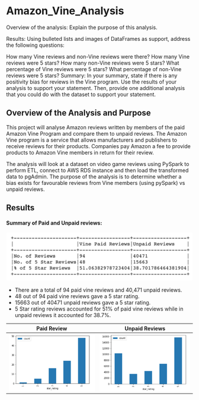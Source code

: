 # Amazon_Vine_Analysis


Overview of the analysis: Explain the purpose of this analysis.

Results: Using bulleted lists and images of DataFrames as support, address the following questions:

How many Vine reviews and non-Vine reviews were there?
How many Vine reviews were 5 stars? How many non-Vine reviews were 5 stars?
What percentage of Vine reviews were 5 stars? What percentage of non-Vine reviews were 5 stars?
Summary: In your summary, state if there is any positivity bias for reviews in the Vine program. Use the results of your analysis to support your statement. Then, provide one additional analysis that you could do with the dataset to support your statement.




## Overview of the Analysis and Purpose

This project will analyse Amazon reviews written by members of the paid Amazon Vine Program and compare them to unpaid reviews. The Amazon Vine program is a service that allows manufacturers and publishers to receive reviews for their products. Companies pay Amazon a fee to provide products to Amazon Vine members in return for their review.

The analysis will look at a dataset on video game reviews using PySpark to perform ETL, connect to AWS RDS instance and then load the transformed data to pgAdmin. The purpose of the analysis is to determine whether a bias exists for favourable reviews from Vine members (using pySpark) vs unpaid reviews.

## Results

#### Summary of Paid and Unpaid reviews:

![summary](https://github.com/YanLuong/Amazon_Vine_Analysis/blob/master/screenshots/summary.png)

* There are a total of 94 paid vine reviews and 40,471 unpaid reviews.
* 48 out of 94 paid vine reviews gave a 5 star rating.
* 15663 out of 40471 unpaid reviews gave a 5 star rating.
* 5 Star rating reviews accounted for 51% of paid vine reviews while in unpaid reviews it accounted for 38.7%.







|Paid Review   | Unpaid Reviews  |
|---|---|
|  ![bar1](https://github.com/YanLuong/Amazon_Vine_Analysis/blob/master/screenshots/paid_reviews.png) | ![bar2](https://github.com/YanLuong/Amazon_Vine_Analysis/blob/master/screenshots/unpaid_reviews.png)  |
